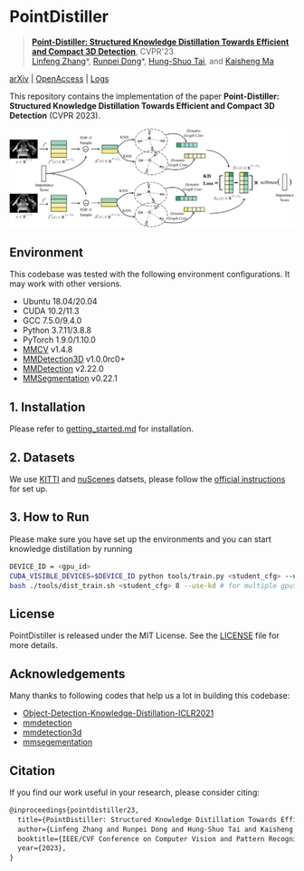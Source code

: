 # PointDistiller
> [**Point-Distiller: Structured Knowledge Distillation Towards Efficient and Compact 3D Detection**](https://openaccess.thecvf.com/content/CVPR2023/papers/Zhang_PointDistiller_Structured_Knowledge_Distillation_Towards_Efficient_and_Compact_3D_Detection_CVPR_2023_paper.pdf), CVPR'23 <br>
> [Linfeng Zhang](http://group.iiis.tsinghua.edu.cn/~maks/linfeng/index.html)\*, [Runpei Dong](https://runpeidong.com/)\*, [Hung-Shuo Tai](https://scholar.google.com/citations?user=_atJMtEAAAAJ&hl=en), and [Kaisheng Ma](http://group.iiis.tsinghua.edu.cn/~maks/leader.html) <br>

[arXiv](https://arxiv.org/abs/2205.11098) | [OpenAccess](https://openaccess.thecvf.com/content/CVPR2023/papers/Zhang_PointDistiller_Structured_Knowledge_Distillation_Towards_Efficient_and_Compact_3D_Detection_CVPR_2023_paper.pdf) | [Logs](https://drive.google.com/drive/folders/1jA14eMk-0fIywFxku-ijfMIBzFTp7Lef?usp=share_link)

This repository contains the implementation of the paper **Point-Distiller: Structured Knowledge Distillation Towards Efficient and Compact 3D Detection** (CVPR 2023).

![PointDistiller](./resources/point_distiller.png)

## Environment
This codebase was tested with the following environment configurations. It may work with other versions.
- Ubuntu 18.04/20.04
- CUDA 10.2/11.3
- GCC 7.5.0/9.4.0
- Python 3.7.11/3.8.8
- PyTorch 1.9.0/1.10.0
- [MMCV](https://mmcv.readthedocs.io/en/latest/) v1.4.8
- [MMDetection3D](https://github.com/open-mmlab/mmdetection3d) v1.0.0rc0+
- [MMDetection](https://github.com/open-mmlab/mmdetection) v2.22.0
- [MMSegmentation](https://github.com/open-mmlab/mmsegmentation) v0.22.1

## 1. Installation
Please refer to [getting_started.md](./getting_started.md) for installation.

## 2. Datasets
We use [KITTI](https://www.cvlibs.net/datasets/kitti/eval_object.php?obj_benchmark=3d) and [nuScenes](https://www.nuscenes.org/) datsets, please follow the [official instructions](https://mmdetection3d.readthedocs.io/en/latest/data_preparation.html) for set up.

## 3. How to Run
Please make sure you have set up the environments and you can start knowledge distillation by running 
```bash
DEVICE_ID = <gpu_id>
CUDA_VISIBLE_DEVICES=$DEVICE_ID python tools/train.py <student_cfg> --use-kd # for single gpu
bash ./tools/dist_train.sh <student_cfg> 8 --use-kd # for multiple gpus
```
## License
PointDistiller is released under the MIT License. See the [LICENSE](./LICENSE) file for more details.

## Acknowledgements
Many thanks to following codes that help us a lot in building this codebase:
* [Object-Detection-Knowledge-Distillation-ICLR2021](https://github.com/ArchipLab-LinfengZhang/Object-Detection-Knowledge-Distillation-ICLR2021)
* [mmdetection](https://github.com/open-mmlab/mmdetection)
* [mmdetection3d](https://github.com/open-mmlab/mmdetection3d)
* [mmsegementation](https://github.com/open-mmlab/mmsegmentation)

## Citation

If you find our work useful in your research, please consider citing:
```latex
@inproceedings{pointdistiller23,
  title={PointDistiller: Structured Knowledge Distillation Towards Efficient and Compact 3D Detection},
  author={Linfeng Zhang and Runpei Dong and Hung-Shuo Tai and Kaisheng Ma},
  booktitle={IEEE/CVF Conference on Computer Vision and Pattern Recognition (CVPR)},
  year={2023},
}
```